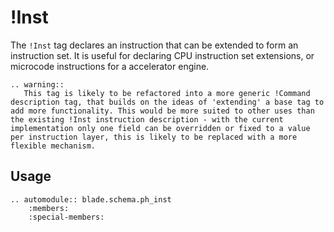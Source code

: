 # !Inst

The `!Inst` tag declares an instruction that can be extended to form an instruction set. It is useful for declaring CPU instruction set extensions, or microcode instructions for a accelerator engine.

```eval_rst
.. warning::
   This tag is likely to be refactored into a more generic !Command description tag, that builds on the ideas of 'extending' a base tag to add more functionality. This would be more suited to other uses than the existing !Inst instruction description - with the current implementation only one field can be overridden or fixed to a value per instruction layer, this is likely to be replaced with a more flexible mechanism.
```

## Usage

```eval_rst
.. automodule:: blade.schema.ph_inst
    :members:
    :special-members:
```